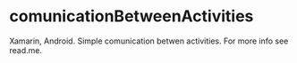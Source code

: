 # comunicationBetweenActivities
Xamarin, Android. Simple comunication betwen activities. For more info see read.me.

